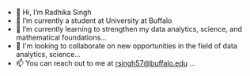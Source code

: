 
- 👋 Hi, I’m Radhika Singh
- 👀 I’m currently a student at University at Buffalo
- 🌱 I’m currently learning to strengthen my data analytics, science, and mathematical foundations...
- 💞️ I'm looking to collaborate on new opportunities in the field of data analytics, science...
- 📫 You can reach out to me at rsingh57@buffalo.edu ...

<!---
Radhika-singh-10/radhika-singh-10 is a ✨ special ✨ repository because its `README.md` (this file) appears on your GitHub profile.
You can click the Preview link to take a look at your changes.
--->
